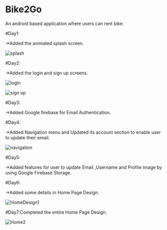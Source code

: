# Bike2Go
An android based application where users can rent bike.

#Day1:

->Added the animated splash screen.

![splash](https://user-images.githubusercontent.com/92950796/236668086-7c2ecb27-9dea-42f4-bdd0-09d2bfa2388d.jpg)

#Day2:

->Added the login and sign up screens.

![login](https://user-images.githubusercontent.com/92950796/236668107-f35bcdc9-3f8e-4b58-9d32-26a01987583f.jpg)


![sign up](https://user-images.githubusercontent.com/92950796/236668117-8825c140-972d-437b-9c8c-334067677f4b.jpg)

#Day3:

->Added Google firebase for Email Authentication.

#Day4:

->Added Navigation menu and Updated its account section to enable user to update their email.

![navigation](https://user-images.githubusercontent.com/92950796/236835128-8e701670-815f-4cef-9df0-108868e12438.jpg)

#Day5:

->Added features for user to update Email ,Username and Profile Image by using Google Firebase Storage. 

#Day6:

->Added some details in Home Page Design.

![HomeDesign1](https://github.com/imvish21/Bike2Go/assets/92950796/d834943e-14e7-4d4a-92c1-338ea70179f1)

#Day7:Completed the entire Home Page Design.

![Home2](https://github.com/imvish21/Bike2Go/assets/92950796/60f110b8-26d2-4363-8970-c4e78164bb86)




